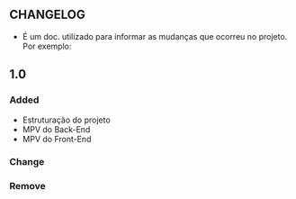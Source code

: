 ## CHANGELOG

- É um doc. utilizado para informar as mudanças que ocorreu no projeto. Por exemplo: 

## 1.0
### Added
- Estruturação do projeto
- MPV do Back-End
- MPV do Front-End

### Change
### Remove